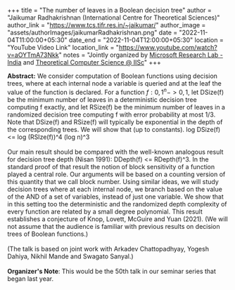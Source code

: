 +++
title = "The number of leaves in a Boolean decision tree"
author = "Jaikumar Radhakrishnan (International Centre for Theoretical Sciences)"
author_link = "https://www.tcs.tifr.res.in/~jaikumar/"
author_image = "assets/authorImages/jaikumarRadhakrishnan.png"
date = "2022-11-04T11:00:00+05:30"
date_end = "2022-11-04T12:00:00+05:30"
location = "YouTube Video Link"
location_link = "https://www.youtube.com/watch?v=aOYTmA73Nkk"
notes = "Jointly organized by <a href = "https://www.microsoft.com/en-us/research/lab/microsoft-research-india/" target= "_blank">Microsoft Research Lab - India</a> and <a href='https://www.csa.iisc.ac.in/theoretical-computer-science/' target= "_blank">Theoretical Computer Science @ IISc</a>"
+++

<b>Abstract:</b>
We consider computation of Boolean functions using decision trees, where at each internal node a variable is queried
and at the leaf the value of the function is declared. For a function $f:{0,1}^n -> {0,1}$, let DSize(f) be the minimum
number of leaves in a deterministic decision tree computing f exactly, and let RSize(f) be the minimum number of leaves
in a randomized decision tree computing f with error probability at most 1/3.  Note that DSize(f) and RSize(f) will
typically be exponential in the depth of the corresponding trees. We will show that (up to constants).
log DSize(f) <= log (RSIze(f))^4 (log n)^3
<br><br>
Our main result should be compared with the well-known analogous result for decision tree depth (Nisan 1991):
DDepth(f) <= RDepth(f)^3. In the standard proof of that result the notion of block sensitivity of a function played a
central role. Our arguments will be based on a counting version of this quantity that we call block number.
Using similar ideas, we will study decision trees where at each internal node, we branch based on the value of the
AND of a set of variables, instead of just one variable. We show that in this setting too the deterministic and the
randomized depth complexity of every function are related by a small degree polynomial. This result establishes a
conjecture of Knop, Lovett, McGuire and Yuan (2021). (We will not assume that the audience is familiar with previous
results on decision trees of Boolean functions.)
<br><br>
(The talk is based on joint work with Arkadev Chattopadhyay, Yogesh Dahiya, Nikhil Mande and Swagato Sanyal.)
<br><br>
<b>Organizer's Note</b>: This would be the 50th talk in our seminar series that began last year.